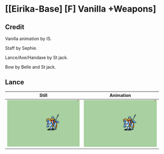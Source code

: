 # [\[Eirika-Base\] \[F\] Vanilla +Weapons]

## Credit

Vanilla animation by IS.

Staff by Sephie.

Lance/Axe/Handaxe by St jack.

Bow by Belle and St jack.
	
## Lance

| Still | Animation |
| :---: | :-------: |
| ![Lance still](./Lance_000.png) | ![Lance animation](./Lance.gif) |
